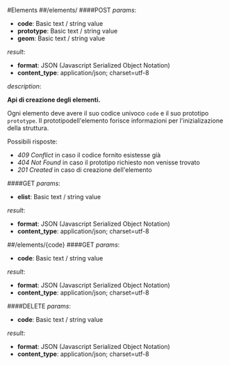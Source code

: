 #Elements
##/elements/
####POST
_params_:

- **code**: Basic text / string value
- **prototype**: Basic text / string value
- **geom**: Basic text / string value

_result_:

- **format**: JSON (Javascript Serialized Object Notation)
- **content_type**: application/json; charset=utf-8

_description_:


**Api di creazione degli elementi.**

Ogni elemento deve avere il suo codice univoco `code` e il suo prototipo `prototype`. Il prototipodell'elemento forisce informazioni per l'inizializazione della struttura.

Possibili risposte:

- _409 Conflict_ in caso il codice fornito esistesse già
- _404 Not Found_ in caso il prototipo richiesto non venisse trovato
- _201 Created_ in caso di creazione dell'elemento


####GET
_params_:

- **elist**: Basic text / string value

_result_:

- **format**: JSON (Javascript Serialized Object Notation)
- **content_type**: application/json; charset=utf-8


##/elements/{code}
####GET
_params_:

- **code**: Basic text / string value

_result_:

- **format**: JSON (Javascript Serialized Object Notation)
- **content_type**: application/json; charset=utf-8

####DELETE
_params_:

- **code**: Basic text / string value

_result_:

- **format**: JSON (Javascript Serialized Object Notation)
- **content_type**: application/json; charset=utf-8


